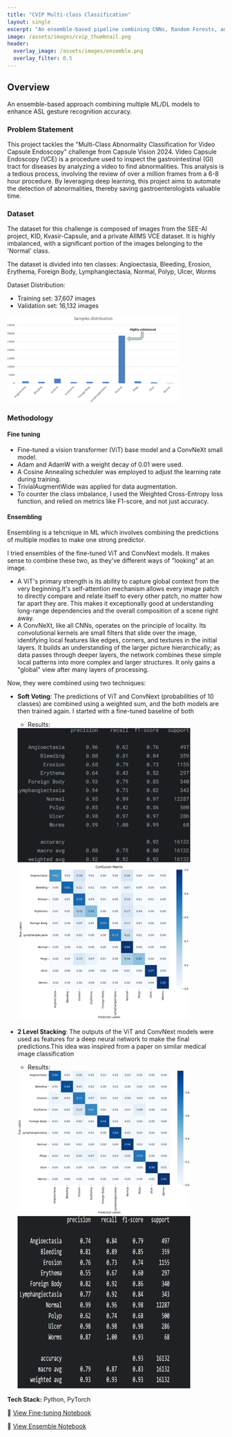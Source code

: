 ```yaml
---
title: "CVIP Multi-class Classification"
layout: single
excerpt: "An ensemble-based pipeline combining CNNs, Random Forests, and XGBoost for ASL gesture recognition."
image: /assets/images/cvip_thumbnail.png
header:
  overlay_image: /assets/images/ensemble.png
  overlay_filter: 0.5
---
```


## Overview
An ensemble-based approach combining multiple ML/DL models to enhance ASL gesture recognition accuracy.

### Problem Statement
This project tackles the "Multi-Class Abnormality Classification for Video Capsule Endoscopy" challenge from Capsule Vision 2024. Video Capsule Endoscopy (VCE) is a procedure used to inspect the gastrointestinal (GI) tract for diseases by analyzing a video to find abnormalities. This analysis is a tedious process, involving the review of over a million frames from a 6-8 hour procedure. By leveraging deep learning, this project aims to automate the detection of abnormalities, thereby saving gastroenterologists valuable time.

### Dataset
The dataset for this challenge is composed of images from the SEE-AI project, KID, Kvasir-Capsule, and a private AIIMS VCE dataset. It is highly imbalanced, with a significant portion of the images belonging to the 'Normal' class. 

The dataset is divided into ten classes: 
Angioectasia, Bleeding, Erosion, Erythema, Foreign Body, Lymphangiectasia, Normal, Polyp, Ulcer, Worms

Dataset Distribution:
- Training set: 37,607 images 
- Validation set: 16,132 images 
<img src="/assets/images/cvip/distribution.png" alt="dataset distribution" width="400px"/>

### Methodology
#### Fine tuning
- Fine-tuned a vision transformer (ViT) base model and a ConvNeXt small model.
- Adam and AdamW with a weight decay of 0.01 were used.
- A Cosine Annealing scheduler was employed to adjust the learning rate during training. 
- TrivialAugmentWide was applied for data augmentation.
- To counter the class imbalance, I used the Weighted Cross-Entropy loss function, and relied on metrics like F1-score, and not just accuracy.

#### Ensembling
Ensembling is a tehcnique in ML which involves combining the predictions of multiple modles to make one strong predictor.

I tried ensembles of the fine-tuned ViT and ConvNext models. It makes sense to combine these two, as they've different ways of "looking" at an image.
- A ViT's primary strength is its ability to capture global context from the very beginning.It's self-attention mechanism allows every image patch to directly compare and relate itself to every other patch, no matter how far apart they are. This makes it exceptionally good at understanding long-range dependencies and the overall composition of a scene right away.
- A ConvNeXt, like all CNNs, operates on the principle of locality. Its convolutional kernels are small filters that slide over the image, identifying local features like edges, corners, and textures in the initial layers. It builds an understanding of the larger picture hierarchically; as data passes through deeper layers, the network combines these simple local patterns into more complex and larger structures. It only gains a "global" view after many layers of processing.

Now, they were combined using two techniques: 
- **Soft Voting**: The predictions of ViT and ConvNext (probabilities of 10 classes) are combined using a weighted sum, and the both models are then trained again. I started with a fine-tuned baseline of both
    - Results: 
    <img src="/assets/images/cvip/soft_voting_metrics.png" alt="metrics" width="400px"/>
    <img src="/assets/images/cvip/soft_voting_cf.png" alt="confusion matrix" width="400px"/>

- **2 Level Stacking**: The outputs of the ViT and ConvNext models were used as features for a deep neural network to make the final predictions.This idea was inspired from a paper on similar medical image classification
    - Results:
    <img src="/assets/images/cvip/2stage_cnf.png" alt="2 Level Stacking" width="400px"/>
    <img src="/assets/images/cvip/2stage_metrics.png" alt="2 Level Stacking" width="400px"/>

**Tech Stack:** Python, PyTorch

🔗 [View Fine-tuning Notebook](https://www.kaggle.com/code/milapp180/cvip-multi-class-classification)

🔗 [View Ensemble Notebook](https://www.kaggle.com/code/milapp180/ensemble-and-asl-cvip/edit/run/207067289)
